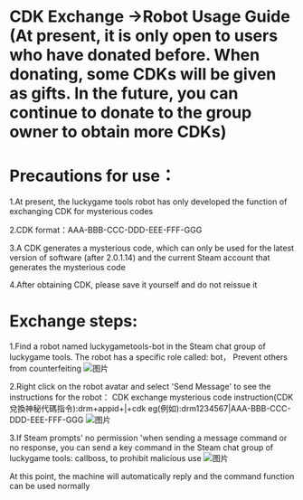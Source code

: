 <style>
body {
  background-image: url('background.jpg'); 
  background-size: cover; 
  background-position: center;
  background-repeat: no-repeat; 
  background-attachment: fixed; 
}
</style>
<script async src="https://pagead2.googlesyndication.com/pagead/js/adsbygoogle.js?client=ca-pub-7261994485465423"
     crossorigin="anonymous"></script>

# CDK Exchange ->Robot Usage Guide (At present, it is only open to users who have donated before. When donating, some CDKs will be given as gifts. In the future, you can continue to donate to the group owner to obtain more CDKs)

# Precautions for use：

1.At present, the luckygame tools robot has only developed the function of exchanging CDK for mysterious codes

2.CDK format：AAA-BBB-CCC-DDD-EEE-FFF-GGG

3.A CDK generates a mysterious code, which can only be used for the latest version of software (after 2.0.1.14) and the current Steam account that generates the mysterious code

4.After obtaining CDK, please save it yourself and do not reissue it

# Exchange steps:

1.Find a robot named luckygametools-bot in the Steam chat group of luckygame tools. The robot has a specific role called: bot， Prevent others from counterfeiting
![图片](https://github.com/user-attachments/assets/9182c8a6-ad50-49b2-9f53-d5bcd192795b)

2.Right click on the robot avatar and select 'Send Message' to see the instructions for the robot：
CDK exchange mysterious code instruction(CDK兌換神秘代碼指令):drm+appid+|+cdk
eg(例如):drm1234567|AAA-BBB-CCC-DDD-EEE-FFF-GGG
![图片](https://github.com/user-attachments/assets/0f621163-de7a-4f50-89f8-8f51209db8c3)



3.If Steam prompts' no permission 'when sending a message command or no response, you can send a key command in the Steam chat group of luckygame tools: callboss, to prohibit malicious use
![图片](https://github.com/user-attachments/assets/428203f8-3f5b-4d7e-818f-c842ec4772eb)

At this point, the machine will automatically reply and the command function can be used normally

